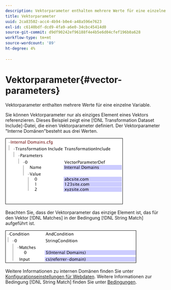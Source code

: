 ```yaml
---
description: Vektorparameter enthalten mehrere Werte für eine einzelne Variable.
title: Vektorparameter
uuid: 2ca83502-acc4-4b94-b0e4-a48a596e7623
exl-id: c6140bdf-dcd9-4fa9-a6e0-34cbc45414d0
source-git-commit: d9df90242ef96188f4e4b5e6d04cfef196b0a628
workflow-type: tm+mt
source-wordcount: '89'
ht-degree: 4%

---
```


# Vektorparameter{#vector-parameters}

Vektorparameter enthalten mehrere Werte für eine einzelne Variable.

Sie können Vektorparameter nur als einziges Element eines Vektors referenzieren. Dieses Beispiel zeigt eine [!DNL Transformation Dataset Include]-Datei, die einen Vektorparameter definiert. Der Vektorparameter &quot;Interne Domänen&quot;besteht aus drei Werten.

![](assets/cfg_WebParameters_InternalDomains.png)

Beachten Sie, dass der Vektorparameter das einzige Element ist, das für den Vektor [!DNL Matches] in der Bedingung [!DNL String Match] aufgeführt ist.

![](assets/cfg_Parameters_InternalDomains_Ref.png)

Weitere Informationen zu internen Domänen finden Sie unter [Konfigurationseinstellungen für Webdaten](../../../../home/c-dataset-const-proc/c-config-web-data/c-config-web-data.md#concept-9a306b65483a484bb3f6f3c1d7e77519). Weitere Informationen zur Bedingung [!DNL String Match] finden Sie unter [Bedingungen](../../../../home/c-dataset-const-proc/c-conditions/c-abt-cond.md).
